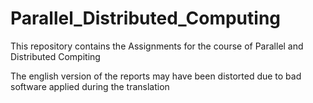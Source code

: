 # Parallel_Distributed_Computing
This repository contains the Assignments for the course of Parallel and Distributed Compiting

The english version of the reports may have been distorted due to bad software applied during the translation
